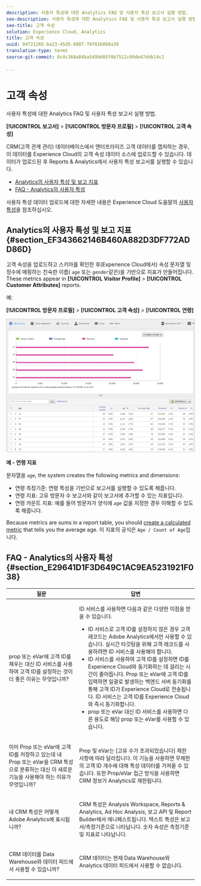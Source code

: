 ```yaml
---
description: 사용자 특성에 대한 Analytics FAQ 및 사용자 특성 보고서 실행 방법.
seo-description: 사용자 특성에 대한 Analytics FAQ 및 사용자 특성 보고서 실행 방법.
seo-title: 고객 속성
solution: Experience Cloud, Analytics
title: 고객 속성
uuid: 94721265-ba23-45d5-8807-76f81b0b8a30
translation-type: tm+mt
source-git-commit: 8c4c368a84ba5499d85f0b7512c99de47ddb14c2

---
```



# 고객 속성

사용자 특성에 대한 Analytics FAQ 및 사용자 특성 보고서 실행 방법.

**[!UICONTROL 보고서]** &gt; **[!UICONTROL 방문자 프로필]** &gt; **[!UICONTROL 고객 속성]**

CRM(고객 관계 관리) 데이터베이스에서 엔터프라이즈 고객 데이터를 캡처하는 경우, 이 데이터를 Experience Cloud의 고객 속성 데이터 소스에 업로드할 수 있습니다. 데이터가 업로드된 후 Reports &amp; Analytics에서 사용자 특성 보고서를 실행할 수 있습니다.

* [Analytics의 사용자 특성 및 보고 지표](/help/components/c-variables/dimensionslist/reports-customer-attributes.md#section_EF343662146B460A882D3DF772ADD86D)
* [FAQ - Analytics의 사용자 특성](/help/components/c-variables/dimensionslist/reports-customer-attributes.md#section_E29641D1F3D649C1AC9EA5231921F038)

사용자 특성 데이터 업로드에 대한 자세한 내용은 Experience Cloud 도움말의 [사용자 특성](https://marketing.adobe.com/resources/help/en_US/mcloud/attributes.html)을 참조하십시오.

## Analytics의 사용자 특성 및 보고 지표 {#section_EF343662146B460A882D3DF772ADD86D}

고객 속성을 업로드하고 스키마를 확인한 후(Experience Cloud에서) 속성 문자열 및 정수에 매핑하는 친숙한 이름( *`age`* 또는 *`gender`*&#x200B;같은)을 기반으로 지표가 만들어집니다. These metrics appear in **[!UICONTROL Visitor Profile]** &gt; **[!UICONTROL Customer Attributes]** reports.

예:

**[!UICONTROL 방문자 프로필]** &gt; **[!UICONTROL 고객 속성]** &gt; **[!UICONTROL 연령]**

![](assets/report_age.png)

**예 - 연령 지표**

문자열을 *`age`*, the system creates the following metrics and dimensions:

* 연령 측정기준: 연령 특성을 기반으로 보고서를 실행할 수 있도록 해줍니다.
* 연령 지표: 고유 방문자 수 보고서와 같이 보고서에 추가할 수 있는 지표입니다.
* 연령 카운트 지표: 예를 들어 방문자가 양식에 *`age`* 값을 지정한 경우 이해할 수 있도록 해줍니다.

Because metrics are sums in a report table, you should [create a calculated metric](https://marketing.adobe.com/resources/help/en_US/analytics/calcmetrics/) that tells you the average age. 이 지표의 공식은 `Age / Count of Age`입니다.

## FAQ - Analytics의 사용자 특성 {#section_E29641D1F3D649C1AC9EA5231921F038}

<table id="table_88631069013B408EBB0A810657662B36"> 
 <thead> 
  <tr> 
   <th colname="col1" class="entry"> 질문 </th> 
   <th colname="col2" class="entry"> 답변 </th> 
  </tr> 
 </thead>
 <tbody> 
  <tr> 
   <td colname="col1"> <p>prop 또는 eVar에 고객 ID를 채우는 대신 ID 서비스를 사용하여 고객 ID를 설정하는 것이 더 좋은 이유는 무엇입니까? </p> </td> 
   <td colname="col2"> <p>ID 서비스를 사용하면 다음과 같은 다양한 이점을 얻을 수 있습니다. </p> 
    <ul id="ul_5D3659604D43419F9CA5920B4F93728E"> 
     <li id="li_BA2EF0715C5A47EFAFA7191CFAD088A4">ID 서비스로 고객 ID를 설정하지 않은 경우 고객 레코드는 Adobe Analytics에서만 사용할 수 있습니다. 실시간 타깃팅을 위해 고객 레코드를 사용하려면 ID 서비스를 사용해야 합니다. </li> 
     <li id="li_228358684E474A298E39578D427BF932">ID 서비스를 사용하여 고객 ID를 설정하면 ID를 Experience Cloud와 동기화하는 데 걸리는 시간이 줄어듭니다. Prop 또는 eVar에 고객 ID를 입력하면 일괄로 발생하는 백엔드 서버 동기화를 통해 고객 ID가 Experience Cloud로 전송됩니다. ID 서비스는 고객 ID를 Experience Cloud와 즉시 동기화합니다. </li> 
     <li id="li_BCF28219E4014FCF9F747C3D8D270526"> prop 또는 eVar 대신 ID 서비스를 사용하면 다른 용도로 해당 prop 또는 eVar를 사용할 수 있습니다. </li> 
    </ul> </td> 
  </tr> 
  <tr> 
   <td colname="col1"> <p>이미 Prop 또는 eVar에 고객 ID를 저장하고 있는데 내 Prop 또는 eVar을 CRM 특성으로 분류하는 대신 이 새로운 기능을 사용해야 하는 이유가 무엇입니까? </p> </td> 
   <td colname="col2"> <p>Prop 및 eVar는 [고유 수가 초과되었습니다] 제한 사항에 따라 달라집니다. 이 기능을 사용하면 무제한의 고객 ID 개수에 대해 특성 데이터를 가져올 수 있습니다. 또한 Prop/eVar 접근 방식을 사용하면 CRM 정보가 Analytics로 제한됩니다. </p> </td> 
  </tr> 
  <tr> 
   <td colname="col1"> <p>내 CRM 특성은 어떻게 Adobe Analytics에 표시됩니까? </p> </td> 
   <td colname="col2"> <p>CRM 특성은 Analysis Workspace, Reports &amp; Analytics, Ad Hoc Analysis, 보고 API 및 Report Builder에서 매니페스트됩니다. 텍스트 특성은 보고서/측정기준으로 나타납니다. 숫자 속성은 측정기준 및 지표로 나타납니다. </p> </td> 
  </tr> 
  <tr> 
   <td colname="col1"> <p>CRM 데이터를 Data Warehouse와 데이터 피드에서 사용할 수 있습니까? </p> </td> 
   <td colname="col2"> <p>CRM 데이터는 현재 Data Warehouse와 Analytics 데이터 피드에서 사용할 수 없습니다. </p> </td> 
  </tr> 
 </tbody> 
</table>

